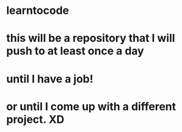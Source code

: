 # learntocode
# this will be a repository that I will push to at least once a day
# until I have a job!
# or until I come up with a different project. XD
